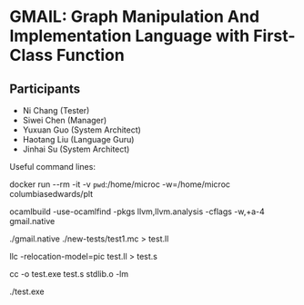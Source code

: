 # GMAIL: Graph Manipulation And Implementation Language with First-Class Function

## Participants

- Ni Chang (Tester)
- Siwei Chen (Manager)
- Yuxuan Guo (System Architect)
- Haotang Liu (Language Guru)
- Jinhai Su (System Architect)

Useful command lines:

docker run --rm -it -v `pwd`:/home/microc -w=/home/microc columbiasedwards/plt

ocamlbuild -use-ocamlfind -pkgs llvm,llvm.analysis -cflags -w,+a-4 gmail.native


./gmail.native ./new-tests/test1.mc > test.ll

llc -relocation-model=pic test.ll > test.s

cc -o test.exe test.s stdlib.o -lm

./test.exe

